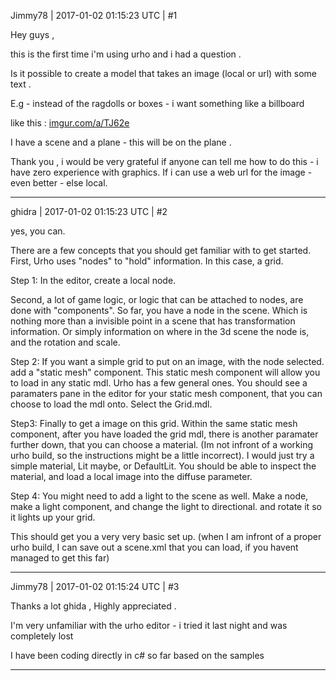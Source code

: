 Jimmy78 | 2017-01-02 01:15:23 UTC | #1

Hey guys , 

this is the first time i'm using urho and i had a question .

Is it possible to create a model that takes an image (local or url) with some text . 

E.g - instead of the ragdolls or boxes - i want something like a billboard 

like this : [imgur.com/a/TJ62e](http://imgur.com/a/TJ62e)

I have a scene and a plane - this will be on the plane .

Thank you , i would be very grateful if anyone can tell me how to do this - i have zero experience with graphics.
If i can use a web url for the image - even better - else local.

-------------------------

ghidra | 2017-01-02 01:15:23 UTC | #2

yes, you can.

There are a few concepts that you should get familiar with to get started.
First, Urho uses "nodes" to "hold" information. In this case, a grid.

Step 1: In the editor, create a local node.

Second, a lot of game logic, or logic that can be attached to nodes, are done with "components".
So far, you have a node in the scene. Which is nothing more than a invisible point in a scene that has transformation information. Or simply information on where in the 3d scene the node is, and the rotation and scale.

Step 2: If you want a simple grid to put on an image, with the node selected. add a "static mesh" component.
This static mesh component will allow you to load in any static mdl. Urho has a few general ones. 
You should see a paramaters pane in the editor for your static mesh component, that you can choose to load the mdl onto. Select the Grid.mdl.

Step3:
Finally to get a image on this grid.
Within the same static mesh component, after you have loaded the grid mdl, there is another paramater further down, that you can choose a material. (Im not infront of a working urho build, so the instructions might be a little incorrect). I would just try a simple material, Lit maybe, or DefaultLit.
You should be able to inspect the material, and load a local image into the diffuse parameter.

Step 4: You might need to add a light to the scene as well.
Make a node, make a light component, and change the light to directional. and rotate it so it lights up your grid.

This should get you a very very basic set up.
(when I am infront of a proper urho build, I can save out a scene.xml that you can load, if you havent managed to get this far)

-------------------------

Jimmy78 | 2017-01-02 01:15:24 UTC | #3

Thanks a lot ghida , Highly appreciated .

I'm very unfamiliar with the urho editor - i tried it last night and was completely lost 

I have been coding directly in c# so far based on the samples

-------------------------

